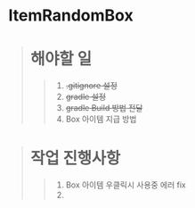 ItemRandomBox
=============
> # 해야할 일
> > 1. ~~.gitignore 설정~~
> > 2. ~~gradle 설정~~
> > 3. ~~gradle Build 방법 전달~~
> > 4.  Box 아이템 지급 방법


> # 작업 진행사항
> > 1. Box 아이템 우클릭시 사용중 에러 fix
> > 2.  


